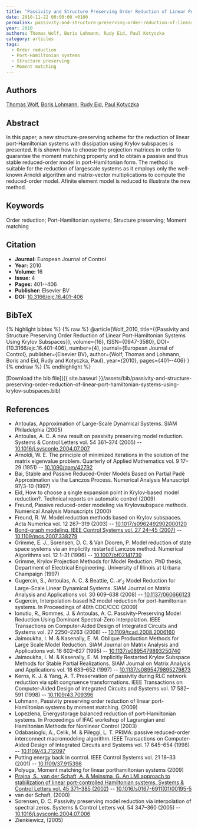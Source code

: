 ```yaml
---
title: "Passivity and Structure Preserving Order Reduction of Linear Port-Hamiltonian Systems Using Krylov Subspaces"
date: 2010-11-22 00:00:00 +0100
permalink: passivity-and-structure-preserving-order-reduction-of-linear-port-hamiltonian-systems-using-krylov-subspaces
year: 2010
authors: Thomas Wolf, Boris Lohmann, Rudy Eid, Paul Kotyczka
category: articles
tags:
  - Order reduction
  - Port-Hamiltonian systems
  - Structure preserving
  - Moment matching
---
```

 
## Authors
[Thomas Wolf](authors/thomas-wolf), [Boris Lohmann](authors/boris-lohmann), [Rudy Eid](authors/rudy-eid), [Paul Kotyczka](authors/paul-kotyczka)
 
## Abstract
In this paper, a new structure-preserving scheme for the reduction of linear port-Hamiltonian systems with dissipation using Krylov subspaces is presented. It is shown how to choose the projection matrices in order to guarantee the moment matching property and to obtain a passive and thus stable reduced-order model in port-Hamiltonian form. The method is suitable for the reduction of largescale systems as it employs only the well-known Arnoldi algorithm and matrix-vector multiplications to compute the reduced-order model. Afinite element model is reduced to illustrate the new method.
 
## Keywords
Order reduction; Port-Hamiltonian systems; Structure preserving; Moment matching
 
## Citation
- **Journal:** European Journal of Control
- **Year:** 2010
- **Volume:** 16
- **Issue:** 4
- **Pages:** 401--406
- **Publisher:** Elsevier BV
- **DOI:** [10.3166/ejc.16.401-406](https://doi.org/10.3166/ejc.16.401-406)
 
## BibTeX
{% highlight bibtex %}
{% raw %}
@article{Wolf_2010,
  title={{Passivity and Structure Preserving Order Reduction of Linear Port-Hamiltonian Systems Using Krylov Subspaces}},
  volume={16},
  ISSN={0947-3580},
  DOI={10.3166/ejc.16.401-406},
  number={4},
  journal={European Journal of Control},
  publisher={Elsevier BV},
  author={Wolf, Thomas and Lohmann, Boris and Eid, Rudy and Kotyczka, Paul},
  year={2010},
  pages={401--406}
}
{% endraw %}
{% endhighlight %}
 
[Download the bib file]({{ site.baseurl }}/assets/bib/passivity-and-structure-preserving-order-reduction-of-linear-port-hamiltonian-systems-using-krylov-subspaces.bib)
 
## References
- Antoulas, Approximation of Large-Scale Dynamical Systems. SIAM Philadelphia (2005)
- Antoulas, A. C. A new result on passivity preserving model reduction. Systems &amp; Control Letters vol. 54 361–374 (2005) -- [10.1016/j.sysconle.2004.07.007](https://doi.org/10.1016/j.sysconle.2004.07.007)
- Arnoldi, W. E. The principle of minimized iterations in the solution of the matrix eigenvalue problem. Quarterly of Applied Mathematics vol. 9 17–29 (1951) -- [10.1090/qam/42792](https://doi.org/10.1090/qam/42792)
- Bai, Stable and Passive Reduced-Order Models Based on Partial Padé Approximation via the Lanczos Process. Numerical Analysis Manuscript 97/3-10 (1997)
- Eid, How to choose a single expansion point in Krylov-based model reduction?. Technical reports on automatic control (2009)
- Freund, Passive reduced-order modeling via Krylovsubspace methods. Numerical Analysis Manuscripts (2000)
- Freund, R. W. Model reduction methods based on Krylov subspaces. Acta Numerica vol. 12 267–319 (2003) -- [10.1017/s0962492902000120](https://doi.org/10.1017/s0962492902000120)
- [Bond-graph modeling. IEEE Control Systems vol. 27 24–45 (2007)](bond-graph-modeling) -- [10.1109/mcs.2007.338279](https://doi.org/10.1109/mcs.2007.338279)
- Grimme, E. J., Sorensen, D. C. & Van Dooren, P. Model reduction of state space systems via an implicitly restarted Lanczos method. Numerical Algorithms vol. 12 1–31 (1996) -- [10.1007/bf02141739](https://doi.org/10.1007/bf02141739)
- Grimme, Krylov Projection Methods for Model Reduction. PhD thesis, Department of Electrical Engineering. University of Illinois at Urbana Champaign (1997)
- Gugercin, S., Antoulas, A. C. & Beattie, C. $\mathcal{H}_2$ Model Reduction for Large-Scale Linear Dynamical Systems. SIAM Journal on Matrix Analysis and Applications vol. 30 609–638 (2008) -- [10.1137/060666123](https://doi.org/10.1137/060666123)
- Gugercin, Interpolation-based h2 model reduction for port-hamiltonian systems. In Proceedings of 48th CDC/CCC (2009)
- Ionutiu, R., Rommes, J. & Antoulas, A. C. Passivity-Preserving Model Reduction Using Dominant Spectral-Zero Interpolation. IEEE Transactions on Computer-Aided Design of Integrated Circuits and Systems vol. 27 2250–2263 (2008) -- [10.1109/tcad.2008.2006160](https://doi.org/10.1109/tcad.2008.2006160)
- Jaimoukha, I. M. & Kasenally, E. M. Oblique Production Methods for Large Scale Model Reduction. SIAM Journal on Matrix Analysis and Applications vol. 16 602–627 (1995) -- [10.1137/s0895479893250740](https://doi.org/10.1137/s0895479893250740)
- Jaimoukha, I. M. & Kasenally, E. M. Implicitly Restarted Krylov Subspace Methods for Stable Partial Realizations. SIAM Journal on Matrix Analysis and Applications vol. 18 633–652 (1997) -- [10.1137/s0895479895279873](https://doi.org/10.1137/s0895479895279873)
- Kerns, K. J. & Yang, A. T. Preservation of passivity during RLC network reduction via split congruence transformations. IEEE Transactions on Computer-Aided Design of Integrated Circuits and Systems vol. 17 582–591 (1998) -- [10.1109/43.709396](https://doi.org/10.1109/43.709396)
- Lohmann, Passivity preserving order reduction of linear port-Hamiltonian systems by moment matching. (2009)
- Lopezlena, Energystorage balanced reduction of port-Hamiltonian systems. In Proceedings of IFAC workshop of Lagrangian and Hamiltonian Methods for Nonlinear Control (2003)
- Odabasioglu, A., Celik, M. & Pileggi, L. T. PRIMA: passive reduced-order interconnect macromodeling algorithm. IEEE Transactions on Computer-Aided Design of Integrated Circuits and Systems vol. 17 645–654 (1998) -- [10.1109/43.712097](https://doi.org/10.1109/43.712097)
- Putting energy back in control. IEEE Control Systems vol. 21 18–33 (2001) -- [10.1109/37.915398](https://doi.org/10.1109/37.915398)
- Polyuga, Moment matching for linear porthamiltonian systems (2009)
- [Prajna, S., van der Schaft, A. & Meinsma, G. An LMI approach to stabilization of linear port-controlled Hamiltonian systems. Systems &amp; Control Letters vol. 45 371–385 (2002)](an-lmi-approach-to-stabilization-of-linear-port-controlled-hamiltonian-systems) -- [10.1016/s0167-6911(01)00195-5](https://doi.org/10.1016/s0167-6911(01)00195-5)
- van der Schaft, (2000)
- Sorensen, D. C. Passivity preserving model reduction via interpolation of spectral zeros. Systems &amp; Control Letters vol. 54 347–360 (2005) -- [10.1016/j.sysconle.2004.07.006](https://doi.org/10.1016/j.sysconle.2004.07.006)
- Zienkiewicz, (2005)

